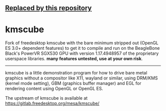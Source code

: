 ## [Replaced by this repository](https://github.com/robertkirkman/sm64ex-bbb-doc)

kmscube
=======
Fork of freedesktop kmscube with the bare minimum stripped out (OpenGL ES 3.0+ 
dependent features) to get it to compile and run on the BeagleBone Black's 
PowerVR SGX530 GPU with version 1.17.4948957 of the proprietary userspace libraries.
**many features untested, use at your own risk**.

---

kmscube is a little demonstration program for how to drive bare metal graphics
without a compositor like X11, wayland or similar, using DRM/KMS (kernel mode
setting), GBM (graphics buffer manager) and EGL for rendering content using
OpenGL or OpenGL ES.

The upstream of kmscube is available at https://gitlab.freedesktop.org/mesa/kmscube/
